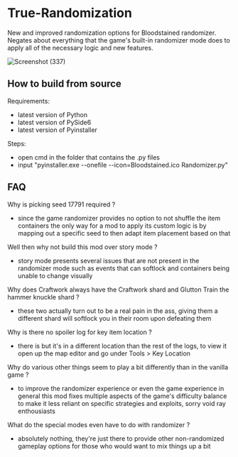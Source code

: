 # True-Randomization

New and improved randomization options for Bloodstained randomizer. Negates about everything that the game's built-in randomizer mode does to apply all of the necessary logic and new features.

![Screenshot (337)](https://user-images.githubusercontent.com/56451477/178378598-0cedda11-581d-4a6d-8b33-c9d9e5b0ae52.png)

## How to build from source

Requirements:
* latest version of Python
* latest version of PySide6
* latest version of Pyinstaller

Steps:
* open cmd in the folder that contains the .py files
* input "pyinstaller.exe --onefile --icon=Bloodstained.ico Randomizer.py"

## FAQ

Why is picking seed 17791 required ?
* since the game randomizer provides no option to not shuffle the item containers the only way for a mod to apply its custom logic is by mapping out a specific seed to then adapt item placement based on that

Well then why not build this mod over story mode ?
* story mode presents several issues that are not present in the randomizer mode such as events that can softlock and containers being unable to change visually

Why does Craftwork always have the Craftwork shard and Glutton Train the hammer knuckle shard ?
* these two actually turn out to be a real pain in the ass, giving them a different shard will softlock you in their room upon defeating them

Why is there no spoiler log for key item location ?
* there is but it's in a different location than the rest of the logs, to view it open up the map editor and go under Tools > Key Location

Why do various other things seem to play a bit differently than in the vanilla game ?
* to improve the randomizer experience or even the game experience in general this mod fixes multiple aspects of the game's difficulty balance to make it less reliant on specific strategies and exploits, sorry void ray enthousiasts

What do the special modes even have to do with randomizer ?
* absolutely nothing, they're just there to provide other non-randomized gameplay options for those who would want to mix things up a bit
